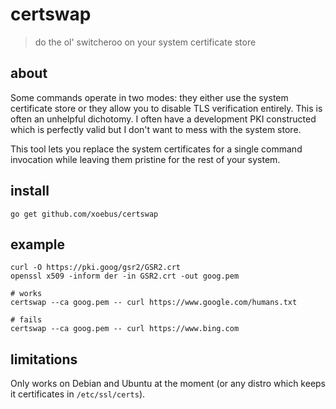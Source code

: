 # certswap

> do the ol' switcheroo on your system certificate store

## about

Some commands operate in two modes: they either use the system certificate
store or they allow you to disable TLS verification entirely. This is often an
unhelpful dichotomy. I often have a development PKI constructed which is
perfectly valid but I don't want to mess with the system store.

This tool lets you replace the system certificates for a single command
invocation while leaving them pristine for the rest of your system.

## install

```
go get github.com/xoebus/certswap
```

## example

```
curl -O https://pki.goog/gsr2/GSR2.crt
openssl x509 -inform der -in GSR2.crt -out goog.pem

# works
certswap --ca goog.pem -- curl https://www.google.com/humans.txt

# fails
certswap --ca goog.pem -- curl https://www.bing.com
```

## limitations

Only works on Debian and Ubuntu at the moment (or any distro which keeps it
certificates in `/etc/ssl/certs`).
